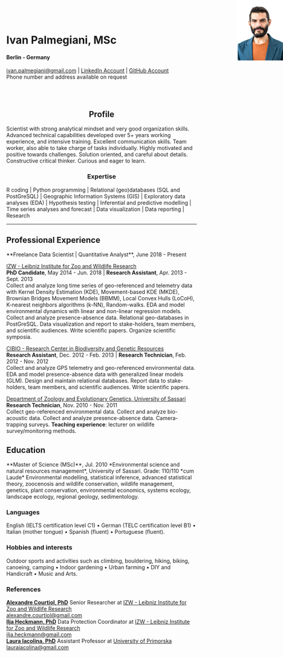 <style type="text/css">
#topright {
    position: absolute;
    right: 0;
    top: 0;
    display: block;
    height: 160px;
    width: 120px;
    }
</style>

<img id="topright" src="Pic_CV.jpg" alt="My_Pic" style="float: right;" width=120 height=160/>
<h1> Ivan Palmegiani, MSc </h1>

#### Berlin - Germany
<ivan.palmegiani@gmail.com> | [LinkedIn Account][2d6409ca]  |  [GitHub Account][e3281462]  
Phone number and address available on request

  [2d6409ca]: https://www.linkedin.com/in/ivan-palmegiani-13a4a15b/ "My_LinkedIn"
  [e3281462]: https://github.com/IvanPalm "My_GitHub"
<br/><br/>

<center><h2> Profile </h2></center>
Scientist with strong analytical mindset and very good organization skills. Advanced technical capabilities developed over 5+ years working experience, and intensive training. Excellent communication skills. Team worker, also able to take charge of tasks individually. Highly motivated and positive towards challenges. Solution oriented, and careful about details. Constructive critical thinker. Curious and eager to learn.

<center><h3> Expertise </h3></center>
R coding | Python programming | Relational (geo)databases (SQL and PostGreSQL) | Geographic Information Systems (GIS) | Exploratory data analyses (EDA) | Hypothesis testing | Inferential and predictive modelling | Time series analyses and forecast | Data visualization | Data reporting | Research

---
<h2> Professional Experience </h2>  
**Freelance Data Scientist | Quantitative Analyst**, June 2018 - Present  

[IZW - Leibniz Institute for Zoo and Wildlife Research][bb58fb82]  
**PhD Candidate**, May 2014 - Jun. 2018 | **Research Assistant**, Apr. 2013 - Sept. 2013  
Collect and analyze long time series of geo-referenced and telemetry data with Kernel Density Estimation (KDE), Movement-based KDE (MKDE), Brownian Bridges Movement Models (BBMM), Local Convex Hulls (LoCoH), K-nearest neighbors algorithms (k-NN), Random-walks. EDA and model environmental dynamics with linear and non-linear regression models. Collect and analyze presence-absence data. Relational geo-databases in PostGreSQL. Data visualization and report to stake-holders, team members, and scientific audiences. Write scientific papers. Organize scientific symposia.  

[CIBIO - Research Center in Biodiversity and Genetic Resources ][87111420]  
**Research Assistant**, Dec. 2012 - Feb. 2013 | **Research Technician**, Feb. 2012 - Nov. 2012    
Collect and analyze GPS telemetry and geo-referenced environmental data. EDA and model presence-absence data with generalized linear models (GLM). Design and maintain relational databases. Report data to stake-holders, team members, and scientific audiences. Write scientific papers.   

[Department of Zoology and Evolutionary Genetics, University of Sassari][09879b80]    
**Research Technician**, Nov. 2010 - Nov. 2011  
Collect geo-referenced environmental data. Collect and analyze bio-acoustic data. Collect and analyze presence-absence data. Camera-trapping surveys. __Teaching experience__: lecturer on wildlife survey/monitoring methods.  

  [bb58fb82]: http://www.izw-berlin.de/welcome.html "IZW"
  [87111420]: https://cibio.up.pt/ "CIBIO"
  [09879b80]: https://en.uniss.it/ugov/person/2348 "UniSS"

<div style="page-break-after: always;"></div>

<h2> Education </h2>
**Master of Science (MSc)**, Jul. 2010
*Environmental science and natural resources management*, University of Sassari. Grade: 110/110 *cum Laude*  
Environmental modelling, statistical inference, advanced statistical theory, zoocenosis and wildlife conservation, wildlife management, genetics, plant conservation, environmental economics, systems ecology, landscape ecology, regional geology, sedimentology.

<h3> Languages </h3>
English (IELTS certification level C1) • German (TELC certification level B1) • Italian (mother tongue) • Spanish (fluent) • Portuguese (fluent).

<h3> Hobbies and interests </h3>
Outdoor sports and activities such as climbing, bouldering, hiking, biking, canoeing, camping • Indoor gardening • Urban farming • DIY and Handicraft • Music and Arts.

<h3> References </h3>

[**Alexandre Courtiol, PhD**][5e81c0d6] Senior Researcher at [IZW - Leibniz Institute for Zoo and Wildlife Research][bb58fb82]  
<alexandre.courtiol@gmail.com>   
[**Ilja Heckmann, PhD**][d56ee8a1] Data Protection Coordinator at [IZW - Leibniz Institute for Zoo and Wildlife Research][bb58fb82]  
<ilja.heckmann@gmail.com>  
[**Laura Iacolina, PhD**][01142937] Assistant Professor at [University of Primorska][58569d71]  
<lauraiacolina@gmail.com>

  [5e81c0d6]: https://www.linkedin.com/in/alexandre-courtiol-538b5a185/?originalSubdomain=de "AlexCourtiol"
  [01142937]: https://www.linkedin.com/in/laura-iacolina-7710a525/ "LaurinaIacolina"
  [58569d71]: https://www.famnit.upr.si/en/ "UniPrimorska"
  [d56ee8a1]: http://www.izw-berlin.de/heckmann-ilja.html "IljaHeckmann"
